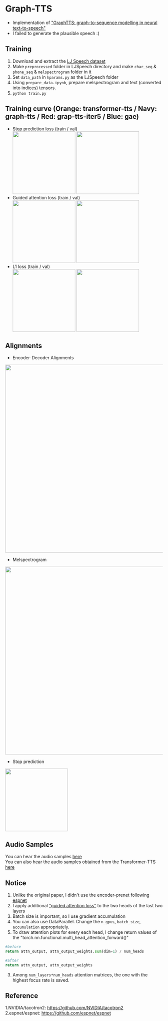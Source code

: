 # Graph-TTS
- Implementation of ["GraphTTS: graph-to-sequence modelling in neural text-to-speech"](https://arxiv.org/abs/2003.01924)  
- I failed to generate the plausible speech :(  

## Training  
1. Download and extract the [LJ Speech dataset](https://keithito.com/LJ-Speech-Dataset/)  
2. Make `preprocessed` folder in LJSpeech directory and make `char_seq` & `phone_seq` & `melspectrogram` folder in it  
3. Set `data_path` in `hparams.py` as the LJSpeech folder  
4. Using `prepare_data.ipynb`, prepare melspectrogram and text (converted into indices) tensors.  
5. `python train.py`  

## Training curve (Orange: transformer-tts / Navy: graph-tts / Red: grap-tts-iter5 / Blue: gae)  
- Stop prediction loss (train / val)  
<img src="figures/train_bce_loss.JPG" height="200"> <img src="figures/val_bce_loss.JPG" height="200">  
- Guided attention loss (train / val)    
<img src="figures/train_guide_loss.JPG" height="200"> <img src="figures/val_guide_loss.JPG" height="200">  
- L1 loss (train / val)    
<img src="figures/train_mel_loss.JPG" height="200"> <img src="figures/val_mel_loss.JPG" height="200">  

## Alignments  
- Encoder-Decoder Alignments  
<img src="figures/enc_dec_align.JPG" height="600">  

- Melspectrogram  
<img src="figures/melspec.JPG" height="600">  

- Stop prediction  
<img src="figures/gate_out.JPG" height="200">  

## Audio Samples    
You can hear the audio samples [here](https://leeyoonhyung.github.io/GraphTTS/)  
You can also hear the audio samples obtained from the Transformer-TTS [here](https://leeyoonhyung.github.io/Transformer-TTS/)

## Notice  
1. Unlike the original paper, I didn't use the encoder-prenet following [espnet](https://github.com/espnet/espnet)  
2. I apply additional ["guided attention loss"](https://arxiv.org/pdf/1710.08969.pdf) to the two heads of the last two layers  
3. Batch size is important, so I use gradient accumulation  
4. You can also use DataParallel. Change the `n_gpus`, `batch_size`, `accumulation` appropriately.  
5. To draw attention plots for every each head, I change return values of the "torch.nn.functional.multi_head_attention_forward()"  
```python
#before
return attn_output, attn_output_weights.sum(dim=1) / num_heads  

#after  
return attn_output, attn_output_weights
```  
3. Among `num_layers*num_heads` attention matrices, the one with the highest focus rate is saved.  

## Reference
1.NVIDIA/tacotron2: https://github.com/NVIDIA/tacotron2  
2.espnet/espnet: https://github.com/espnet/espnet  
